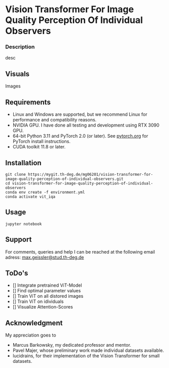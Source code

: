 # Vision Transformer For Image Quality Perception Of Individual Observers

### Description
desc

## Visuals
Images

## Requirements
- Linux and Windows are supported, but we recommend Linux for performance and compatibility reasons.
- NVIDIA GPU. I have done all testing and development using RTX 3090 GPU.
- 64-bit Python 3.11 and PyTorch 2.0 (or later). See [pytorch.org](https://pytorch.org) for PyTorch install instructions.
- CUDA toolkit 11.8 or later.

## Installation
```
git clone https://mygit.th-deg.de/mg06201/vision-transformer-for-image-quality-perception-of-individual-observers.git
cd vision-transformer-for-image-quality-perception-of-individual-observers
conda env create -f environment.yml
conda activate vit_iqa
```

## Usage
```
jupyter notebook
```

## Support
For comments, queries and help I can be reached at the following email adress: max.geissler@stud.th-deg.de

## ToDo's
- [] Integrate pretrained ViT-Model
- [] Find optimal parameter values
- [] Train ViT on all distored images
- [] Train ViT on idividuals
- [] Visualize Attention-Scores

## Acknowledgment
My appreciation goes to
- Marcus Barkowsky, my dedicated professor and mentor.
- Pavel Majer, whose preliminary work made individual datasets available.
- lucidrains, for their implementation of the Vision Transformer for small datasets.